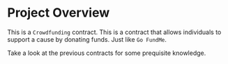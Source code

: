 # Project Overview

This is a `Crowdfunding` contract. This is a contract that allows individuals to support a cause by donating funds. Just like `Go FundMe`.

Take a look at the previous contracts for some prequisite knowledge.

